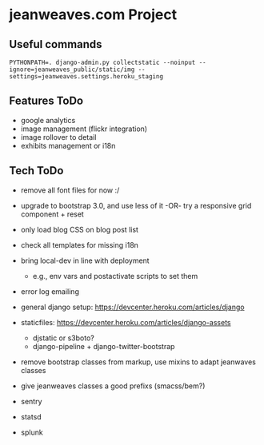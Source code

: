 # jeanweaves.com Project

## Useful commands

```PYTHONPATH=. django-admin.py collectstatic --noinput --ignore=jeanweaves_public/static/img --settings=jeanweaves.settings.heroku_staging```

## Features ToDo

* google analytics
* image management (flickr integration)
* image rollover to detail
* exhibits management or i18n

## Tech ToDo

* remove all font files for now :/
* upgrade to bootstrap 3.0, and use less of it -OR- try a responsive grid component + reset
* only load blog CSS on blog post list
* check all templates for missing i18n
* bring local-dev in line with deployment
  * e.g., env vars and postactivate scripts to set them
* error log emailing

* general django setup: https://devcenter.heroku.com/articles/django
* staticfiles: https://devcenter.heroku.com/articles/django-assets
  * djstatic or s3boto?
  * django-pipeline + django-twitter-bootstrap
* remove bootstrap classes from markup, use mixins to adapt jeanwaves classes
* give jeanweaves classes a good prefixs (smacss/bem?)
* sentry
* statsd
* splunk
